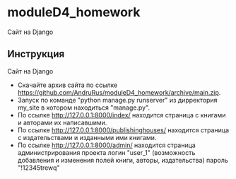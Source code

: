 # moduleD4_homework
Cайт на Django 
## Инструкция
Cайт на Django  
* Скачайте архив сайта по ссылке https://github.com/AndruRus/moduleD4_homework/archive/main.zip.  
* Запуск по команде "python manage.py runserver" из дирректория my_site в котором находиться "manage.py".  
* По ссылке http://127.0.0.1:8000/index/ находится страница с книгами и авторами их написавшими.
* По ссылке http://127.0.0.1:8000/publishinghouses/ находится страница с издательствами и изданными ими книгами.  
* По ссылке http://127.0.0.1:8000/admin/ находится страница администрирования проекта
    логин "user_1" (возможность добавления и изменения полей книги, авторы, издательства) 
    пароль "!12345trewq"  
    

